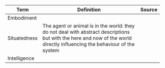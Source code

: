 | Term         | Definition                                                                                                                                                               | Source |
| ------------ | ------------------------------------------------------------------------------------------------------------------------------------------------------------------------ | ------ |
| Embodiment   |                                                                                                                                                                          |        |
| Situatedness | The agent or animal is in the world: they do not deal with abstract descriptions but with the here and now of the world directly influencing the behaviour of the system |        |
| Intelligence |                                                                                                                                                                          |        |